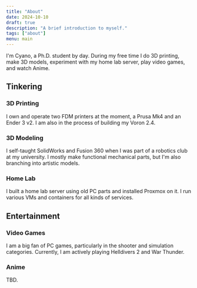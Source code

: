 ```yaml
---
title: "About"
date: 2024-10-10
draft: true
description: "A brief introduction to myself."
tags: ["about"]
menu: main
---
```


I'm Cyano, a Ph.D. student by day. During my free time I do 3D printing, make 3D models, experiment with my home lab server, play video games, and watch Anime. 

## Tinkering

### 3D Printing
I own and operate two FDM printers at the moment, a Prusa Mk4 and an Ender 3 v2. I am also in the process of building my Voron 2.4.

### 3D Modeling
I self-taught SolidWorks and Fusion 360 when I was part of a robotics club at my university. I mostly make functional mechanical parts, but I'm also branching into artistic models.

### Home Lab
I built a home lab server using old PC parts and installed Proxmox on it. I run various VMs and containers for all kinds of services.

## Entertainment

### Video Games
I am a big fan of PC games, particularly in the shooter and simulation categories. Currently, I am actively playing Helldivers 2 and War Thunder.

### Anime 
TBD.